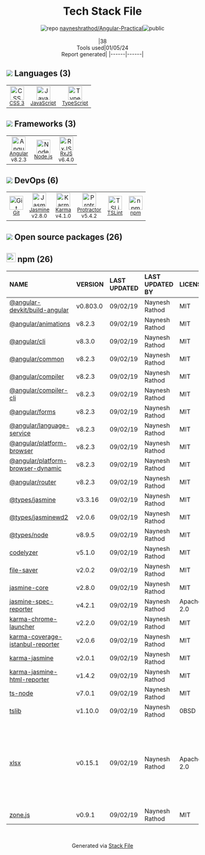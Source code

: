 <!--
&lt;--- Readme.md Snippet without images Start ---&gt;
## Tech Stack
nayneshrathod/Angular-Practical is built on the following main stack:

- [Jasmine](http://jasmine.github.io/) – Javascript Testing Framework
- [Node.js](http://nodejs.org/) – Frameworks (Full Stack)
- [JavaScript](https://developer.mozilla.org/en-US/docs/Web/JavaScript) – Languages
- [Karma](http://karma-runner.github.io/) – Browser Testing
- [TypeScript](http://www.typescriptlang.org) – Languages
- [Protractor](http://angular.github.io/protractor) – Javascript Testing Framework
- [RxJS](http://reactivex.io/rxjs/) – Concurrency Frameworks
- [Angular](https://angular.io) – Javascript MVC Frameworks
- [TSLint](https://github.com/palantir/tslint) – Code Review

Full tech stack [here](/techstack.md)

&lt;--- Readme.md Snippet without images End ---&gt;

&lt;--- Readme.md Snippet with images Start ---&gt;
## Tech Stack
nayneshrathod/Angular-Practical is built on the following main stack:

- <img width='25' height='25' src='https://img.stackshare.io/service/831/7c0b595409af531b9cdeb07f8c513e8b.png' alt='Jasmine'/> [Jasmine](http://jasmine.github.io/) – Javascript Testing Framework
- <img width='25' height='25' src='https://img.stackshare.io/service/1011/n1JRsFeB_400x400.png' alt='Node.js'/> [Node.js](http://nodejs.org/) – Frameworks (Full Stack)
- <img width='25' height='25' src='https://img.stackshare.io/service/1209/javascript.jpeg' alt='JavaScript'/> [JavaScript](https://developer.mozilla.org/en-US/docs/Web/JavaScript) – Languages
- <img width='25' height='25' src='https://img.stackshare.io/service/1420/TidYGd6a.png' alt='Karma'/> [Karma](http://karma-runner.github.io/) – Browser Testing
- <img width='25' height='25' src='https://img.stackshare.io/service/1612/bynNY5dJ.jpg' alt='TypeScript'/> [TypeScript](http://www.typescriptlang.org) – Languages
- <img width='25' height='25' src='https://img.stackshare.io/service/1754/protractor-logo1.png' alt='Protractor'/> [Protractor](http://angular.github.io/protractor) – Javascript Testing Framework
- <img width='25' height='25' src='https://img.stackshare.io/service/1796/984368.png' alt='RxJS'/> [RxJS](http://reactivex.io/rxjs/) – Concurrency Frameworks
- <img width='25' height='25' src='https://img.stackshare.io/service/3745/cb8U-gL6_400x400.jpg' alt='Angular'/> [Angular](https://angular.io) – Javascript MVC Frameworks
- <img width='25' height='25' src='https://img.stackshare.io/service/5561/303157.png' alt='TSLint'/> [TSLint](https://github.com/palantir/tslint) – Code Review

Full tech stack [here](/techstack.md)

&lt;--- Readme.md Snippet with images End ---&gt;
-->
<div align="center">

# Tech Stack File
![](https://img.stackshare.io/repo.svg "repo") [nayneshrathod/Angular-Practical](https://github.com/nayneshrathod/Angular-Practical)![](https://img.stackshare.io/public_badge.svg "public")
<br/><br/>
|38<br/>Tools used|01/05/24 <br/>Report generated|
|------|------|
</div>

## <img src='https://img.stackshare.io/languages.svg'/> Languages (3)
<table><tr>
  <td align='center'>
  <img width='36' height='36' src='https://img.stackshare.io/service/6727/css.png' alt='CSS 3'>
  <br>
  <sub><a href="https://developer.mozilla.org/en-US/docs/Web/CSS/CSS3">CSS 3</a></sub>
  <br>
  <sub></sub>
</td>

<td align='center'>
  <img width='36' height='36' src='https://img.stackshare.io/service/1209/javascript.jpeg' alt='JavaScript'>
  <br>
  <sub><a href="https://developer.mozilla.org/en-US/docs/Web/JavaScript">JavaScript</a></sub>
  <br>
  <sub></sub>
</td>

<td align='center'>
  <img width='36' height='36' src='https://img.stackshare.io/service/1612/bynNY5dJ.jpg' alt='TypeScript'>
  <br>
  <sub><a href="http://www.typescriptlang.org">TypeScript</a></sub>
  <br>
  <sub></sub>
</td>

</tr>
</table>

## <img src='https://img.stackshare.io/frameworks.svg'/> Frameworks (3)
<table><tr>
  <td align='center'>
  <img width='36' height='36' src='https://img.stackshare.io/service/3745/cb8U-gL6_400x400.jpg' alt='Angular'>
  <br>
  <sub><a href="https://angular.io">Angular</a></sub>
  <br>
  <sub>v8.2.3</sub>
</td>

<td align='center'>
  <img width='36' height='36' src='https://img.stackshare.io/service/1011/n1JRsFeB_400x400.png' alt='Node.js'>
  <br>
  <sub><a href="http://nodejs.org/">Node.js</a></sub>
  <br>
  <sub></sub>
</td>

<td align='center'>
  <img width='36' height='36' src='https://img.stackshare.io/service/1796/984368.png' alt='RxJS'>
  <br>
  <sub><a href="http://reactivex.io/rxjs/">RxJS</a></sub>
  <br>
  <sub>v6.4.0</sub>
</td>

</tr>
</table>

## <img src='https://img.stackshare.io/devops.svg'/> DevOps (6)
<table><tr>
  <td align='center'>
  <img width='36' height='36' src='https://img.stackshare.io/service/1046/git.png' alt='Git'>
  <br>
  <sub><a href="http://git-scm.com/">Git</a></sub>
  <br>
  <sub></sub>
</td>

<td align='center'>
  <img width='36' height='36' src='https://img.stackshare.io/service/831/7c0b595409af531b9cdeb07f8c513e8b.png' alt='Jasmine'>
  <br>
  <sub><a href="http://jasmine.github.io/">Jasmine</a></sub>
  <br>
  <sub>v2.8.0</sub>
</td>

<td align='center'>
  <img width='36' height='36' src='https://img.stackshare.io/service/1420/TidYGd6a.png' alt='Karma'>
  <br>
  <sub><a href="http://karma-runner.github.io/">Karma</a></sub>
  <br>
  <sub>v4.1.0</sub>
</td>

<td align='center'>
  <img width='36' height='36' src='https://img.stackshare.io/service/1754/protractor-logo1.png' alt='Protractor'>
  <br>
  <sub><a href="http://angular.github.io/protractor">Protractor</a></sub>
  <br>
  <sub>v5.4.2</sub>
</td>

<td align='center'>
  <img width='36' height='36' src='https://img.stackshare.io/service/5561/303157.png' alt='TSLint'>
  <br>
  <sub><a href="https://github.com/palantir/tslint">TSLint</a></sub>
  <br>
  <sub></sub>
</td>

<td align='center'>
  <img width='36' height='36' src='https://img.stackshare.io/service/1120/lejvzrnlpb308aftn31u.png' alt='npm'>
  <br>
  <sub><a href="https://www.npmjs.com/">npm</a></sub>
  <br>
  <sub></sub>
</td>

</tr>
</table>


## <img src='https://img.stackshare.io/group.svg' /> Open source packages (26)</h2>

## <img width='24' height='24' src='https://img.stackshare.io/service/1120/lejvzrnlpb308aftn31u.png'/> npm (26)

|NAME|VERSION|LAST UPDATED|LAST UPDATED BY|LICENSE|VULNERABILITIES|
|:------|:------|:------|:------|:------|:------|
|[@angular-devkit/build-angular](https://www.npmjs.com/@angular-devkit/build-angular)|v0.803.0|09/02/19|Naynesh Rathod |MIT|N/A|
|[@angular/animations](https://www.npmjs.com/@angular/animations)|v8.2.3|09/02/19|Naynesh Rathod |MIT|N/A|
|[@angular/cli](https://www.npmjs.com/@angular/cli)|v8.3.0|09/02/19|Naynesh Rathod |MIT|N/A|
|[@angular/common](https://www.npmjs.com/@angular/common)|v8.2.3|09/02/19|Naynesh Rathod |MIT|N/A|
|[@angular/compiler](https://www.npmjs.com/@angular/compiler)|v8.2.3|09/02/19|Naynesh Rathod |MIT|N/A|
|[@angular/compiler-cli](https://www.npmjs.com/@angular/compiler-cli)|v8.2.3|09/02/19|Naynesh Rathod |MIT|N/A|
|[@angular/forms](https://www.npmjs.com/@angular/forms)|v8.2.3|09/02/19|Naynesh Rathod |MIT|N/A|
|[@angular/language-service](https://www.npmjs.com/@angular/language-service)|v8.2.3|09/02/19|Naynesh Rathod |MIT|N/A|
|[@angular/platform-browser](https://www.npmjs.com/@angular/platform-browser)|v8.2.3|09/02/19|Naynesh Rathod |MIT|N/A|
|[@angular/platform-browser-dynamic](https://www.npmjs.com/@angular/platform-browser-dynamic)|v8.2.3|09/02/19|Naynesh Rathod |MIT|N/A|
|[@angular/router](https://www.npmjs.com/@angular/router)|v8.2.3|09/02/19|Naynesh Rathod |MIT|N/A|
|[@types/jasmine](https://www.npmjs.com/@types/jasmine)|v3.3.16|09/02/19|Naynesh Rathod |MIT|N/A|
|[@types/jasminewd2](https://www.npmjs.com/@types/jasminewd2)|v2.0.6|09/02/19|Naynesh Rathod |MIT|N/A|
|[@types/node](https://www.npmjs.com/@types/node)|v8.9.5|09/02/19|Naynesh Rathod |MIT|N/A|
|[codelyzer](https://www.npmjs.com/codelyzer)|v5.1.0|09/02/19|Naynesh Rathod |MIT|N/A|
|[file-saver](https://www.npmjs.com/file-saver)|v2.0.2|09/02/19|Naynesh Rathod |MIT|N/A|
|[jasmine-core](https://www.npmjs.com/jasmine-core)|v2.8.0|09/02/19|Naynesh Rathod |MIT|N/A|
|[jasmine-spec-reporter](https://www.npmjs.com/jasmine-spec-reporter)|v4.2.1|09/02/19|Naynesh Rathod |Apache-2.0|N/A|
|[karma-chrome-launcher](https://www.npmjs.com/karma-chrome-launcher)|v2.2.0|09/02/19|Naynesh Rathod |MIT|N/A|
|[karma-coverage-istanbul-reporter](https://www.npmjs.com/karma-coverage-istanbul-reporter)|v2.0.6|09/02/19|Naynesh Rathod |MIT|N/A|
|[karma-jasmine](https://www.npmjs.com/karma-jasmine)|v2.0.1|09/02/19|Naynesh Rathod |MIT|N/A|
|[karma-jasmine-html-reporter](https://www.npmjs.com/karma-jasmine-html-reporter)|v1.4.2|09/02/19|Naynesh Rathod |MIT|N/A|
|[ts-node](https://www.npmjs.com/ts-node)|v7.0.1|09/02/19|Naynesh Rathod |MIT|N/A|
|[tslib](https://www.npmjs.com/tslib)|v1.10.0|09/02/19|Naynesh Rathod |0BSD|N/A|
|[xlsx](https://www.npmjs.com/xlsx)|v0.15.1|09/02/19|Naynesh Rathod |Apache-2.0|[CVE-2023-30533](https://github.com/advisories/GHSA-4r6h-8v6p-xvw6) (High)<br/>[CVE-2021-32013](https://github.com/advisories/GHSA-8vcr-vxm8-293m) (Moderate)<br/>[CVE-2021-32012](https://github.com/advisories/GHSA-3x9f-74h4-2fqr) (Moderate)<br/>[CVE-2021-32014](https://github.com/advisories/GHSA-g973-978j-2c3p) (Moderate)|
|[zone.js](https://www.npmjs.com/zone.js)|v0.9.1|09/02/19|Naynesh Rathod |MIT|N/A|

<br/>
<div align='center'>

Generated via [Stack File](https://github.com/marketplace/stack-file)
